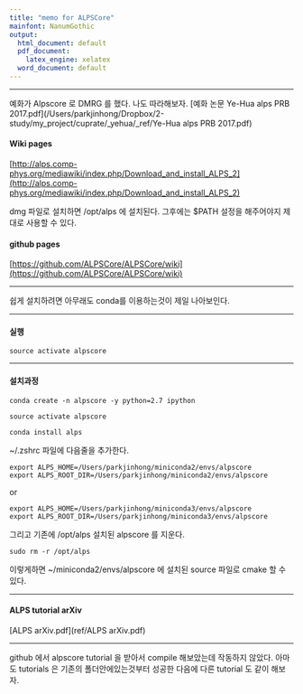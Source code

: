 ```yaml
---
title: "memo for ALPSCore"
mainfont: NanumGothic
output:
  html_document: default
  pdf_document:
    latex_engine: xelatex
  word_document: default
---
```






***

예화가 Alpscore 로 DMRG 를 했다. 나도 따라해보자.  [예화 논문 Ye-Hua alps PRB 2017.pdf](/Users/parkjinhong/Dropbox/2-study/my_project/cuprate/_yehua/_ref/Ye-Hua alps PRB 2017.pdf)

#### Wiki pages

[http://alps.comp-phys.org/mediawiki/index.php/Download_and_install_ALPS_2](http://alps.comp-phys.org/mediawiki/index.php/Download_and_install_ALPS_2)

dmg 파일로 설치하면 /opt/alps 에 설치된다. 그후에는 $PATH 설정을 해주어야지 제대로 사용할 수 있다.


#### github pages

[https://github.com/ALPSCore/ALPSCore/wiki](https://github.com/ALPSCore/ALPSCore/wiki)


***


쉽게 설치하려면 아무래도 conda를 이용하는것이 제일 나아보인다. 


***

#### 실행

```
source activate alpscore
```



***

#### 설치과정

```
conda create -n alpscore -y python=2.7 ipython
```

```
source activate alpscore
```

```
conda install alps
```


~/.zshrc 파일에 다음줄을 추가한다. 
```
export ALPS_HOME=/Users/parkjinhong/miniconda2/envs/alpscore
export ALPS_ROOT_DIR=/Users/parkjinhong/miniconda2/envs/alpscore
```

or
```
export ALPS_HOME=/Users/parkjinhong/miniconda3/envs/alpscore
export ALPS_ROOT_DIR=/Users/parkjinhong/miniconda3/envs/alpscore
```

그리고 기존에 /opt/alps 설치된 alpscore 를 지운다.

```
sudo rm -r /opt/alps
```

이렇게하면 ~/miniconda2/envs/alpscore 에 설치된 source 파일로 cmake 할 수 있다. 


***

#### ALPS tutorial arXiv

[ALPS arXiv.pdf](ref/ALPS arXiv.pdf)


***

github 에서 alpscore tutorial 을 받아서 compile 해보았는데 작동하지 않았다. 아마도 tutorials 은 기존의 폴더안에있는것부터 성공한 다음에 다른 tutorial 도 같이 해보자.
